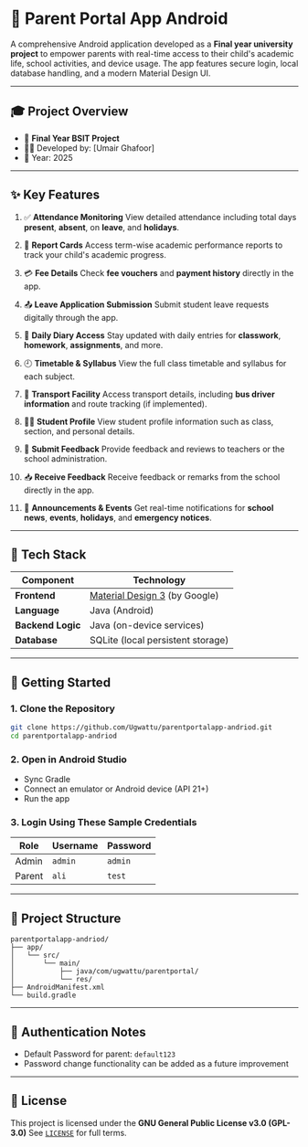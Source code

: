 # 📱 Parent Portal App Android

A comprehensive Android application developed as a **Final year university project** to empower parents with real-time access to their child's academic life, school activities, and device usage. The app features secure login, local database handling, and a modern Material Design UI.

---

## 🎓 Project Overview

* 🏫 **Final Year BSIT Project**
* 🧑‍💻 Developed by: \[Umair Ghafoor]
* 📅 Year: 2025

---

## ✨ Key Features

1. ✅ **Attendance Monitoring**
   View detailed attendance including total days **present**, **absent**, on **leave**, and **holidays**.

2. 📝 **Report Cards**
   Access term-wise academic performance reports to track your child's academic progress.

3. 💳 **Fee Details**
   Check **fee vouchers** and **payment history** directly in the app.

4. 📤 **Leave Application Submission**
   Submit student leave requests digitally through the app.

5. 📘 **Daily Diary Access**
   Stay updated with daily entries for **classwork**, **homework**, **assignments**, and more.

6. 🕘 **Timetable & Syllabus**
   View the full class timetable and syllabus for each subject.

7. 🚌 **Transport Facility**
   Access transport details, including **bus driver information** and route tracking (if implemented).

8. 🧑‍🎓 **Student Profile**
   View student profile information such as class, section, and personal details.

9. 💬 **Submit Feedback**
   Provide feedback and reviews to teachers or the school administration.

10. 📥 **Receive Feedback**
    Receive feedback or remarks from the school directly in the app.

11. 📢 **Announcements & Events**
    Get real-time notifications for **school news**, **events**, **holidays**, and **emergency notices**.

---

## 🧰 Tech Stack

| Component         | Technology                                               |
| ----------------- | -------------------------------------------------------- |
| **Frontend**      | [Material Design 3](https://m3.material.io/) (by Google) |
| **Language**      | Java (Android)                                           |
| **Backend Logic** | Java (on-device services)                                |
| **Database**      | SQLite (local persistent storage)                        |

---

## 🚀 Getting Started

### 1. Clone the Repository

```bash
git clone https://github.com/Ugwattu/parentportalapp-andriod.git
cd parentportalapp-andriod
```

### 2. Open in Android Studio

* Sync Gradle
* Connect an emulator or Android device (API 21+)
* Run the app

### 3. Login Using These Sample Credentials

| Role   | Username | Password     |
| ------ | -------- | ------------ |
| Admin  | `admin`  | `admin` |
| Parent | `ali`    | `test` |

---

## 📂 Project Structure

```
parentportalapp-andriod/
├── app/
│   └── src/
│       └── main/
│           ├── java/com/ugwattu/parentportal/
│           └── res/
├── AndroidManifest.xml
└── build.gradle
```

---

## 🔐 Authentication Notes

* Default Password for parent: `default123`
* Password change functionality can be added as a future improvement

---

## 📜 License

This project is licensed under the **GNU General Public License v3.0 (GPL-3.0)**
See [`LICENSE`](./LICENSE) for full terms.
